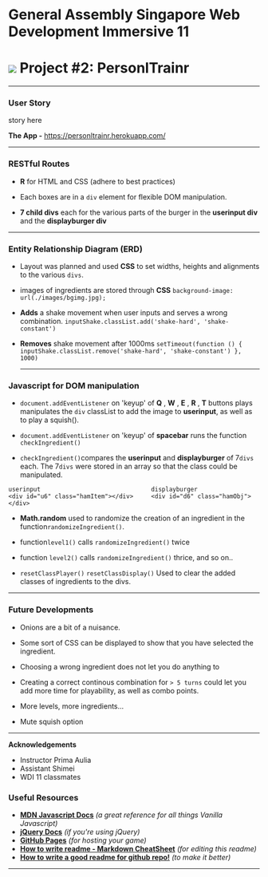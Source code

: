 # General Assembly Singapore Web Development Immersive 11

# ![](https://ga-dash.s3.amazonaws.com/production/assets/logo-9f88ae6c9c3871690e33280fcf557f33.png) Project #2: PersonlTrainr
---
### **User Story**

story here

 **The App -**
https://personltrainr.herokuapp.com/


---

### **RESTful Routes**
* **R** for HTML and CSS (adhere to best practices)

* Each boxes are in a `div` element for flexible DOM manipulation.

* **7 child divs** each for the various parts of the burger in the **userinput div** and the **displayburger div**

---

### **Entity Relationship Diagram (ERD)**

* Layout was planned and used **CSS** to set widths, heights and alignments to the various `divs`.

* images of ingredients are stored through **CSS** ```background-image: url(./images/bgimg.jpg);```


* **Adds** a shake movement when user inputs and serves a wrong combination. ```inputShake.classList.add('shake-hard', 'shake-constant')```

* **Removes** shake movement after 1000ms ```setTimeout(function () {
  inputShake.classList.remove('shake-hard', 'shake-constant')
  }, 1000)```

  ---

### **Javascript** for **DOM manipulation**

* `document.addEventListener` on 'keyup' of **Q** , **W** , **E** , **R** , **T** buttons plays manipulates the `div` classList to add the image to **userinput**, as well as to play a squish().  

* `document.addEventListener` on 'keyup' of **spacebar** runs the function `checkIngredient()`

* ```checkIngredient()```compares the **userinput** and **displayburger** of 7`divs` each. The 7`divs` were stored in an array so that the class could be manipulated.
```
userinput                               displayburger
<div id="u6" class="hamItem"></div>     <div id="d6" class="hamObj"></div>
```

* **Math.random** used to randomize the creation of an ingredient in the function```randomizeIngredient()```.

* function`level1()` calls `randomizeIngredient()` twice
* function `level2()` calls `randomizeIngredient()` thrice, and so on..

* `resetClassPlayer()`  `resetClassDisplay()` Used to clear the added classes of ingredients to the divs.

---
### **Future Developments**
* Onions are a bit of a nuisance.

* Some sort of CSS can be displayed to show that you have selected the ingredient.

* Choosing a wrong ingredient does not let you do anything to

* Creating a correct continous combination for `> 5 turns` could let you add more time for playability, as well as combo points.

* More levels, more ingredients...

* Mute squish option

---

**Acknowledgements**
* Instructor Prima Aulia
* Assistant Shimei
* WDI 11 classmates

### Useful Resources

* **[MDN Javascript Docs](https://developer.mozilla.org/en-US/docs/Web/JavaScript)** _(a great reference for all things Vanilla Javascript)_
* **[jQuery Docs](http://api.jquery.com)** _(if you're using jQuery)_
* **[GitHub Pages](https://pages.github.com)** _(for hosting your game)_
* **[How to write readme - Markdown CheatSheet](https://github.com/adam-p/markdown-here/wiki/Markdown-Cheatsheet)** _(for editing this readme)_
* **[How to write a good readme for github repo!](https://gist.github.com/PurpleBooth/109311bb0361f32d87a2)** _(to make it better)_

---
